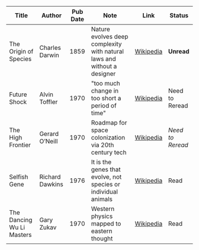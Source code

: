 | Title | Author | Pub Date | Note | Link | Status |
| ----- | ------ | -------- | ---- | ---- | ------ |
| The Origin of Species | Charles Darwin | 1859 | Nature evolves deep complexity with natural laws and without a designer | [Wikipedia](https://en.wikipedia.org/wiki/On_the_Origin_of_Species) | **Unread** |
| Future Shock | Alvin Toffler | 1970 | "too much change in too short a period of time" | [Wikipedia](https://en.wikipedia.org/wiki/Future_Shock) | Need to Reread |
| The High Frontier | Gerard O’Neill | 1970 | Roadmap for space colonization via 20th century tech | [Wikipedia](https://en.wikipedia.org/wiki/The_High_Frontier:_Human_Colonies_in_Space) | _Need to Reread_ |
| Selfish Gene | Richard Dawkins | 1976 | It is the genes that evolve, not species or individual animals | [Wikipedia](https://en.wikipedia.org/wiki/The_Selfish_Gene) | Read |
| The Dancing Wu Li Masters | Gary Zukav | 1970 | Western physics mapped to eastern thought | [Wikipedia](https://en.wikipedia.org/wiki/The_Dancing_Wu_Li_Masters) | Read |